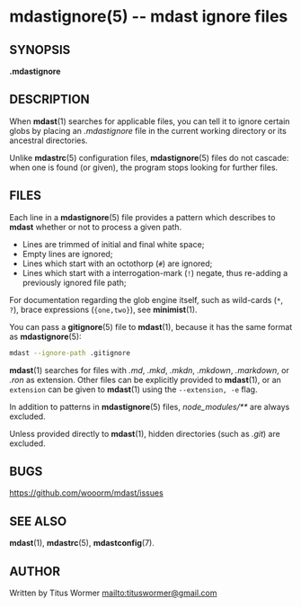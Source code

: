 # mdastignore(5) -- mdast ignore files

## SYNOPSIS

**.mdastignore**

## DESCRIPTION

When **mdast**(1) searches for applicable files, you can tell it to ignore certain globs by placing an _.mdastignore_ file in the current working directory or its ancestral directories.

Unlike **mdastrc**(5) configuration files, **mdastignore**(5) files do not cascade: when one is found (or given), the program stops looking for further files.

## FILES

Each line in a **mdastignore**(5) file provides a pattern which describes to **mdast** whether or not to process a given path.

*   Lines are trimmed of initial and final white space;
*   Empty lines are ignored;
*   Lines which start with an octothorp (`#`) are ignored;
*   Lines which start with a interrogation-mark (`!`) negate, thus re-adding a previously ignored file path;

For documentation regarding the glob engine itself, such as wild-cards (`*`, `?`), brace expressions (`{one,two}`), see **minimist**(1).

You can pass a **gitignore**(5) file to **mdast**(1), because it has the same format as **mdastignore**(5):

```bash
mdast --ignore-path .gitignore
```

**mdast**(1) searches for files with  _.md_, _.mkd_, _.mkdn_, _.mkdown_, _.markdown_, or _.ron_ as extension.  Other files can be explicitly provided to **mdast**(1), or an `extension` can be given to **mdast**(1) using the `--extension, -e` flag.

In addition to patterns in **mdastignore**(5) files, _node_modules/\*\*_ are always excluded.

Unless provided directly to **mdast**(1), hidden directories (such as _.git_) are excluded.

## BUGS

<https://github.com/wooorm/mdast/issues>

## SEE ALSO

**mdast**(1), **mdastrc**(5), **mdastconfig**(7).

## AUTHOR

Written by Titus Wormer <mailto:tituswormer@gmail.com>
